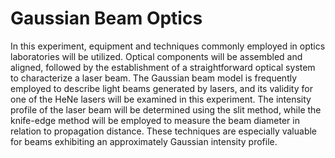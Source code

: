 # Gaussian Beam Optics

In this experiment, equipment and techniques commonly employed in optics laboratories will be utilized. Optical components will be assembled and aligned, followed by the establishment of a straightforward optical system to characterize a laser beam. The Gaussian beam model is frequently employed to describe light beams generated by lasers, and its validity for one of the HeNe lasers will be examined in this experiment. The intensity profile of the laser beam will be determined using the slit method, while the knife-edge method will be employed to measure the beam diameter in relation to propagation distance. These techniques are especially valuable for beams exhibiting an approximately Gaussian intensity profile.
